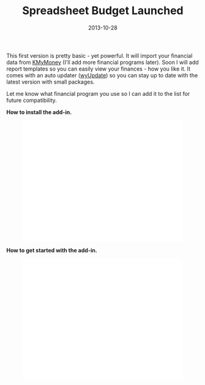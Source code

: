 ﻿---
date: 2013-10-28
title: Spreadsheet Budget Launched
tags:
    - product
    - spreadsheet-budget
---

This first version is pretty basic - yet powerful. It will import your financial data from <a href="http://kmymoney2.sourceforge.net/index-home.html">KMyMoney</a> (I'll add more financial programs later). Soon I will add report templates so you can easily view your finances - how you like it. It comes with an auto updater (<a href="wyday.com/wyupdate/â€Ž">wyUpdate</a>) so you can stay up to date with the latest version with small packages.

Let me know what financial program you use so I can add it to the list for future compatibility.

<strong>How to install the add-in.</strong>

<div align="center"><iframe src="//www.youtube.com/embed/hJbNhsCR-Qk" height="315" width="420" allowfullscreen="" frameborder="0"></iframe></div>

<strong>How to get started with the add-in.</strong>

<div align="center"><iframe src="//www.youtube.com/embed/OQFAi5MKwxk" height="315" width="420" allowfullscreen="" frameborder="0"></iframe></div>
